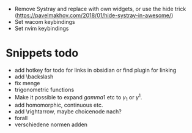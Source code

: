 + Remove Systray and replace with own widgets, or use the hide trick (https://pavelmakhov.com/2018/01/hide-systray-in-awesome/)
+ Set wacom keybindings
+ Set nvim keybindings

#  Snippets todo
+ add hotkey for todo for links in obsidian or find plugin for linking
+ add \backslash
+ fix menge
+ trigonometric functions
+ Make it possible to expand $gamma 1$ etc to $\gamma_1$ or $\gamma^1$.
+ add homomorphic, continuous etc. 
+ add \rightarrow, maybe choicenode nach?
+ forall
+ verschiedene normen adden

